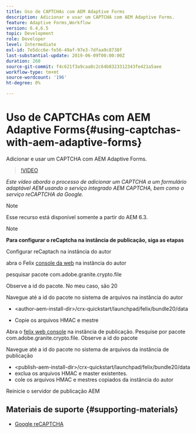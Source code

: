 ```yaml
---
title: Uso de CAPTCHAs com AEM Adaptive Forms
description: Adicionar e usar um CAPTCHA com AEM Adaptive Forms.
feature: Adaptive Forms,Workflow
version: 6.4,6.5
topic: Development
role: Developer
level: Intermediate
exl-id: 7e5dcc6e-fe56-49af-97e3-7dfaa9c8738f
last-substantial-update: 2019-06-09T00:00:00Z
duration: 260
source-git-commit: f4c621f3a9caa8c2c64b8323312343fe421a5aee
workflow-type: tm+mt
source-wordcount: '196'
ht-degree: 0%

---
```


# Uso de CAPTCHAs com AEM Adaptive Forms{#using-captchas-with-aem-adaptive-forms}

Adicionar e usar um CAPTCHA com AEM Adaptive Forms.

>[!VIDEO](https://video.tv.adobe.com/v/18336?quality=12&learn=on)

*Este vídeo aborda o processo de adicionar um CAPTCHA a um formulário adaptável AEM usando o serviço integrado AEM CAPTCHA, bem como o serviço reCAPTCHA da Google.*

>[!NOTE]
>
>Esse recurso está disponível somente a partir do AEM 6.3.

>[!NOTE]
>
>**Para configurar o reCaptcha na instância de publicação, siga as etapas**
>
>Configurar reCaptach na instância do autor
>
>abra o Felix [console da web](http://localhost:4502/system/console/bundles) na instância do autor
>
>pesquisar pacote com.adobe.granite.crypto.file
>
>Observe a id do pacote. No meu caso, são 20
>
>Navegue até a id do pacote no sistema de arquivos na instância do autor
>
>* &lt;author-aem-install-dir>/crx-quickstart/launchpad/felix/bundle20/data
* Copie os arquivos HMAC e mestre
>
Abra o [felix web console](http://localhost:4502/system/console/bundles) na instância de publicação. Pesquise por pacote com.adobe.granite.crypto.file. Observe a id do pacote
>
Navegue até a id do pacote no sistema de arquivos da instância de publicação
>
* &lt;publish-aem-install-dir>/crx-quickstart/launchpad/felix/bundle20/data
* exclua os arquivos HMAC e master existentes.
* cole os arquivos HMAC e mestres copiados da instância do autor
>
Reinicie o servidor de publicação AEM

## Materiais de suporte {#supporting-materials}

* [Google reCAPTCHA](https://www.google.com/recaptcha)
